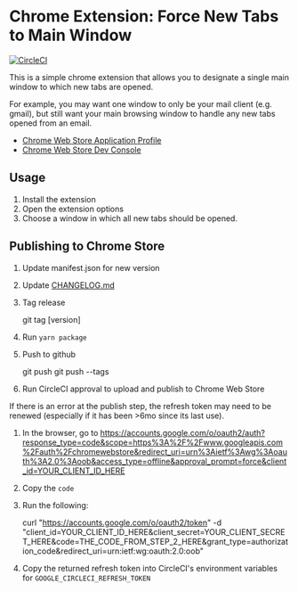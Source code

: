 # Chrome Extension: Force New Tabs to Main Window

[![CircleCI](https://circleci.com/gh/timtrinidad/chrome-extension-force-new-tabs-to-main-window.svg?style=svg)](https://circleci.com/gh/timtrinidad/chrome-extension-force-new-tabs-to-main-window)

This is a simple chrome extension that allows you to designate
a single main window to which new tabs are opened.

For example, you may want one window to only be your mail client (e.g. gmail),
but still want your main browsing window to handle any new tabs opened from an email.

* [Chrome Web Store Application Profile](https://chrome.google.com/webstore/detail/force-new-tabs-to-main-wi/kgojjafnbajjomijiceiefakpphcicen?hl=en&authuser=0)
* [Chrome Web Store Dev Console](https://chrome.google.com/webstore/devconsole/a1eb0e00-3f17-40ec-9c52-fd5f24338591/kgojjafnbajjomijiceiefakpphcicen/edit/package)

## Usage
1. Install the extension
2. Open the extension options
3. Choose a window in which all new tabs should be opened.

## Publishing to Chrome Store
1. Update manifest.json for new version
2. Update [CHANGELOG.md](CHANGELOG.md)
3. Tag release

      git tag [version]

4. Run `yarn package`
5. Push to github

      git push
      git push --tags

6. Run CircleCI approval to upload and publish to Chrome Web Store

If there is an error at the publish step, the refresh token may need to be renewed (especially if it has been >6mo since its last use).
1. In the browser, go to https://accounts.google.com/o/oauth2/auth?response_type=code&scope=https%3A%2F%2Fwww.googleapis.com%2Fauth%2Fchromewebstore&redirect_uri=urn%3Aietf%3Awg%3Aoauth%3A2.0%3Aoob&access_type=offline&approval_prompt=force&client_id=YOUR_CLIENT_ID_HERE
2. Copy the `code`
3. Run the following:

     curl "https://accounts.google.com/o/oauth2/token" -d "client_id=YOUR_CLIENT_ID_HERE&client_secret=YOUR_CLIENT_SECRET_HERE&code=THE_CODE_FROM_STEP_2_HERE&grant_type=authorization_code&redirect_uri=urn:ietf:wg:oauth:2.0:oob"

4. Copy the returned refresh token into CircleCI's environment variables for `GOOGLE_CIRCLECI_REFRESH_TOKEN`
